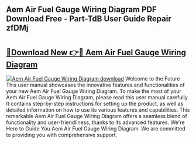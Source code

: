 ## Aem Air Fuel Gauge Wiring Diagram PDF Download Free - Part-TdB User Guide Repair zfDMj

# <h2><a href="http://dfmz1mp.blite.top/?on=Aem+Air+Fuel+Gauge+Wiring+Diagram">🔗Download New 👉🔴 Aem Air Fuel Gauge Wiring Diagram</a></h2>

[![Aem Air Fuel Gauge Wiring Diagram download](https://i.imgur.com/lujVjoI.png)](http://dfmz1mp.blite.top/?on=Aem+Air+Fuel+Gauge+Wiring+Diagram)
Welcome to the Future This user manual showcases the innovative features and functionalities of your new Aem Air Fuel Gauge Wiring Diagram. To make the most of your Aem Air Fuel Gauge Wiring Diagram, please read this user manual carefully. It contains step-by-step instructions for setting up the product, as well as detailed information on how to use its various features and capabilities. This remarkable Aem Air Fuel Gauge Wiring Diagram offers a seamless blend of functionality and user-friendliness, thanks to its advanced features. We're Here to Guide You Aem Air Fuel Gauge Wiring Diagram. We are committed to providing you with comprehensive support.
